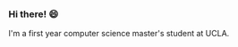 <!--
<img align="right" src="https://github-readme-stats.vercel.app/api?username=icevin&hide=stars&show_icons=true&hide_title=false&hide_rank=false&include_all_commits=false&count_private=true&custom_title=Contributions" />
-->


### Hi there! 😄

I'm a first year computer science master's student at UCLA.
<!--
 - I'm currently interested in design & human-computer interaction
 - My first love was robotics & hardware
-->

<!-- Todo: add style w/ svgs, e.g. <img src="./image.svg"> -->

<!-- 
<img align="left" src="https://github-readme-stats.vercel.app/api?username=icevin&hide=stars&show_icons=true&hide_title=false&hide_rank=true&include_all_commits=false&count_private=true&custom_title=Contributions" />


<img align="left" src="https://github-readme-stats.vercel.app/api/top-langs/?username=icevin&layout=compact" /> -->


<!--
**icevin/icevin** is a ✨ _special_ ✨ repository because its `README.md` (this file) appears on your GitHub profile.

Here are some ideas to get you started:

- 🔭 I’m currently working on ...
- 🌱 I’m currently learning ...
- 👯 I’m looking to collaborate on ...
- 🤔 I’m looking for help with ...
- 💬 Ask me about ...
- 📫 How to reach me: ...
- 😄 Pronouns: ...
- ⚡ Fun fact: ...
-->
